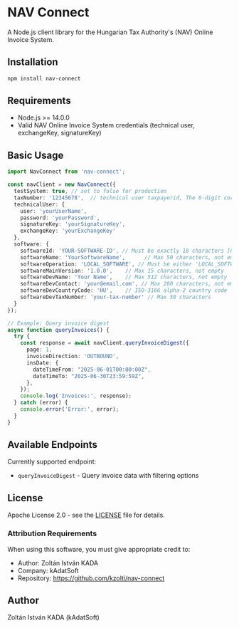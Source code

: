 # NAV Connect

A Node.js client library for the Hungarian Tax Authority's (NAV) Online Invoice System.

## Installation

```bash
npm install nav-connect
```

## Requirements

- Node.js >= 14.0.0
- Valid NAV Online Invoice System credentials (technical user, exchangeKey, signatureKey)

## Basic Usage

```typescript
import NavConnect from 'nav-connect';

const navClient = new NavConnect({
  testSystem: true, // set to false for production
  taxNumber: '12345678',  // technical user taxpayerid, The 8-digit core number section of the tax number
  technicalUser: {
    user: 'yourUserName',
    password: 'yourPassword',
    signatureKey: 'yourSignatureKey',
    exchangeKey: 'yourExchangeKey'
  },
  software: {
    softwareId: 'YOUR-SOFTWARE-ID', // Must be exactly 18 characters [0-9A-Z\-]
    softwareName: 'YourSoftwareName',      // Max 50 characters, not empty
    softwareOperation: 'LOCAL_SOFTWARE', // Must be either 'LOCAL_SOFTWARE' or 'ONLINE_SERVICE'
    softwareMainVersion: '1.0.0',    // Max 15 characters, not empty
    softwareDevName: 'Your Name',    // Max 512 characters, not empty
    softwareDevContact: 'your@email.com', // Max 200 characters, not empty
    softwareDevCountryCode: 'HU',    // ISO-3166 alpha-2 country code
    softwareDevTaxNumber: 'your-tax-number' // Max 50 characters
  }
});

// Example: Query invoice digest
async function queryInvoices() {
  try {
    const response = await navClient.queryInvoiceDigest({
      page: 1,
      invoiceDirection: 'OUTBOUND',
      insDate: {
        dateTimeFrom: "2025-06-01T00:00:00Z",
        dateTimeTo: "2025-06-30T23:59:59Z",
      },
    });
    console.log('Invoices:', response);
  } catch (error) {
    console.error('Error:', error);
  }
}
```

## Available Endpoints

Currently supported endpoint:
- `queryInvoiceDigest` - Query invoice data with filtering options

## License

Apache License 2.0 - see the [LICENSE](LICENSE) file for details.

### Attribution Requirements
When using this software, you must give appropriate credit to:
- Author: Zoltán István KADA
- Company: kAdatSoft
- Repository: https://github.com/kzolti/nav-connect

## Author

Zoltán István KADA (kAdatSoft)
